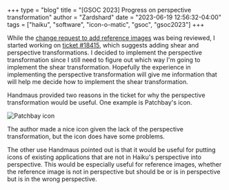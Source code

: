 +++
type = "blog"
title = "[GSOC 2023] Progress on perspective transformation"
author = "Zardshard"
date = "2023-06-19 12:56:32-04:00"
tags = ["haiku", "software", "icon-o-matic", "gsoc", "gsoc2023"]
+++

While the [change request to add reference images](https://review.haiku-os.org/c/haiku/+/6604) was being reviewed, I started working on [ticket #18415](https://dev.haiku-os.org/ticket/18415), which suggests adding shear and perspective transformations. I decided to implement the perspective transformation since I still need to figure out which way I'm going to implement the shear transformation. Hopefully the experience in implementing the perspective transformation will give me information that will help me decide how to implement the shear transformation.

Handmaus provided two reasons in the ticket for why the perspective transformation would be useful. One example is Patchbay's icon.

![Patchbay icon](/files/blog/zardshard/patchbay_icon.png)

The author made a nice icon given the lack of the perspective transformation, but the icon does have some problems.

The other use Handmaus pointed out is that it would be useful for putting icons of existing applications that are not in Haiku's perspective into perspective. This would be especially useful for reference images, whether the reference image is not in perspective but should be or is in perspective but is in the wrong perspective.
